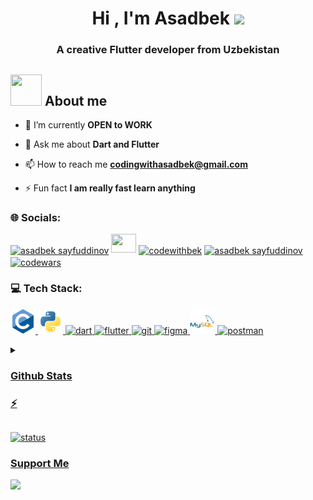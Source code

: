 <h1 align = "center"> Hi , I'm Asadbek <img src="https://media.giphy.com/media/hvRJCLFzcasrR4ia7z/giphy.gif" width="35"></h1>
<h3 align = "center"> A creative Flutter developer from  Uzbekistan </h3>

## <img src = "https://user-images.githubusercontent.com/63050133/156777293-72a6e681-2582-4a9d-ad92-09d1181d47c7.gif" width = 50px height = 50px>  About me

- 🌱 I’m currently **OPEN to WORK**

- 💬 Ask me about **Dart and Flutter**

- 📫 How to reach me **codingwithasadbek@gmail.com**

- ⚡ Fun fact **I am really fast learn anything**


### 🌐 Socials:
<p align="left">
<a href="https://www.linkedin.com/in/asadbek-sayfuddinov-912989230/" target="blank"><img align="center" src="https://raw.githubusercontent.com/rahuldkjain/github-profile-readme-generator/master/src/images/icons/Social/linked-in-alt.svg" alt="asadbek sayfuddinov" height="30" width="40" /></a>
<a href="https://codingwithasadbek@gmail.com" target="_blank" rel="noreferrer"><img src="https://www.pngall.com/wp-content/uploads/12/Gmail-Logo-PNG-Cutout.png" height="30" width="40"  /></a>
<a href="https://instagram.com/codewithbek" target="blank"><img align="center" src="https://raw.githubusercontent.com/rahuldkjain/github-profile-readme-generator/master/src/images/icons/Social/instagram.svg" alt="codewithbek" height="30" width="40" /></a>
<a href="https://dribbble.com/codewithbek" target="blank"><img align="center" src="https://raw.githubusercontent.com/rahuldkjain/github-profile-readme-generator/master/src/images/icons/Social/dribbble.svg" alt="asadbek sayfuddinov" height="30" width="40" /></a> <a href="https://www.codewars.com/users/onexengineer" target="blank"><img align="center" src="https://cdn.jsdelivr.net/npm/simple-icons@3.0.1/icons/codewars.svg" alt="codewars" height="30" width="40" /></a>

### 💻 Tech Stack:
 </a> <a href="https://www.cprogramming.com/" target="_blank" rel="noreferrer"> <img src="https://raw.githubusercontent.com/devicons/devicon/master/icons/c/c-original.svg" alt="c" width="40" height="40"/> </a> <a href="https://www.python.org" target="_blank" rel="noreferrer"> <img src="https://raw.githubusercontent.com/devicons/devicon/master/icons/python/python-original.svg" alt="python" width="40" height="40"/> </a> <a href="https://dart.dev" target="_blank" rel="noreferrer"> <img src="https://www.vectorlogo.zone/logos/dartlang/dartlang-icon.svg" alt="dart" width="40" height="40"/>  <a href="https://flutter.dev" target="_blank" rel="noreferrer"> <img src="https://www.vectorlogo.zone/logos/flutterio/flutterio-icon.svg" alt="flutter" width="40" height="40"/> </a> <a href="https://git-scm.com/" target="_blank" rel="noreferrer"> <img src="https://www.vectorlogo.zone/logos/git-scm/git-scm-icon.svg" alt="git" width="40" height="40"/> </a> <a href="https://www.figma.com/" target="_blank" rel="noreferrer"> <img src="https://www.vectorlogo.zone/logos/figma/figma-icon.svg" alt="figma" width="40" height="40"/> </a>  </a> <a href="https://www.mysql.com/" target="_blank" rel="noreferrer"> <img src="https://raw.githubusercontent.com/devicons/devicon/master/icons/mysql/mysql-original-wordmark.svg" alt="mysql" width="40" height="40"/>  </a> <a href="https://postman.com" target="_blank" rel="noreferrer"> <img src="https://www.vectorlogo.zone/logos/getpostman/getpostman-icon.svg" alt="postman" width="40" height="40"/> 
 
<details>
 <summary> <h3>Github Stats <h3>⚡</summary>
    
![](https://github-readme-stats.vercel.app/api?username=codingwithbek&theme=tokyonight&hide_border=false&include_all_commits=true&count_private=true)<br/>
![](https://github-readme-streak-stats.herokuapp.com/?user=codingwithbek&theme=tokyonight&hide_border=false)<br/>
</details>

![status](https://camo.githubusercontent.com/ad8ea6fc9da53ab080110622c5b283bc938578fb067b05059d91aab2883fce4b/68747470733a2f2f6b6f6d617265762e636f6d2f67687076632f3f757365726e616d653d616d6972626179617430266c6162656c3d50726f66696c65253230766965777326636f6c6f723d383034326663267374796c653d706c6173746963) 



### Support Me
<a href="https://www.buymeacoffee.com/codewithbek"><img src="https://cdn.buymeacoffee.com/buttons/v2/default-yellow.png" width="200" /></a>
